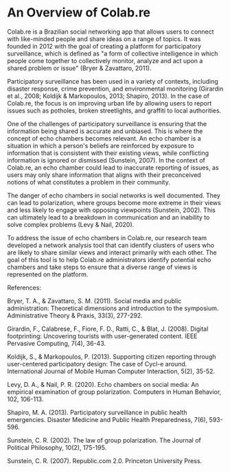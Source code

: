 # An Overview of Colab.re

Colab.re is a Brazilian social networking app that allows users to connect with like-minded people and share ideas on a range of topics. It was founded in 2012 with the goal of creating a platform for participatory surveillance, which is defined as "a form of collective intelligence in which people come together to collectively monitor, analyze and act upon a shared problem or issue" (Bryer & Zavattaro, 2011).

Participatory surveillance has been used in a variety of contexts, including disaster response, crime prevention, and environmental monitoring (Girardin et al., 2008; Koldijk & Markopoulos, 2013; Shapiro, 2013). In the case of Colab.re, the focus is on improving urban life by allowing users to report issues such as potholes, broken streetlights, and graffiti to local authorities.

One of the challenges of participatory surveillance is ensuring that the information being shared is accurate and unbiased. This is where the concept of echo chambers becomes relevant. An echo chamber is a situation in which a person's beliefs are reinforced by exposure to information that is consistent with their existing views, while conflicting information is ignored or dismissed (Sunstein, 2007). In the context of Colab.re, an echo chamber could lead to inaccurate reporting of issues, as users may only share information that aligns with their preconceived notions of what constitutes a problem in their community.

The danger of echo chambers in social networks is well documented. They can lead to polarization, where groups become more extreme in their views and less likely to engage with opposing viewpoints (Sunstein, 2002). This can ultimately lead to a breakdown in communication and an inability to solve complex problems (Levy & Nail, 2020).

To address the issue of echo chambers in Colab.re, our research team developed a network analysis tool that can identify clusters of users who are likely to share similar views and interact primarily with each other. The goal of this tool is to help Colab.re administrators identify potential echo chambers and take steps to ensure that a diverse range of views is represented on the platform.

References:

Bryer, T. A., & Zavattaro, S. M. (2011). Social media and public administration: Theoretical dimensions and introduction to the symposium. Administrative Theory & Praxis, 33(3), 277-292.

Girardin, F., Calabrese, F., Fiore, F. D., Ratti, C., & Blat, J. (2008). Digital footprinting: Uncovering tourists with user-generated content. IEEE Pervasive Computing, 7(4), 36-43.

Koldijk, S., & Markopoulos, P. (2013). Supporting citizen reporting through user-centered participatory design: The case of Cycl-e around. International Journal of Mobile Human Computer Interaction, 5(2), 35-52.

Levy, D. A., & Nail, P. R. (2020). Echo chambers on social media: An empirical examination of group polarization. Computers in Human Behavior, 102, 106-113.

Shapiro, M. A. (2013). Participatory surveillance in public health emergencies. Disaster Medicine and Public Health Preparedness, 7(6), 593-596.

Sunstein, C. R. (2002). The law of group polarization. The Journal of Political Philosophy, 10(2), 175-195.

Sunstein, C. R. (2007). Republic.com 2.0. Princeton University Press.